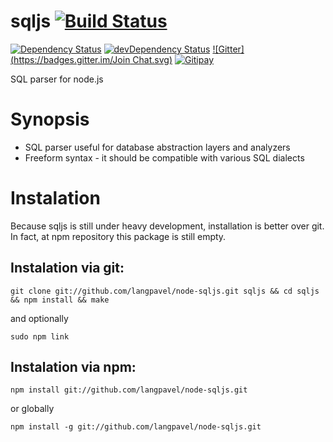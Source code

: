 sqljs [![Build Status](https://secure.travis-ci.org/langpavel/node-sqljs.png?branch=master)](http://travis-ci.org/langpavel/node-sqljs)
=====

[![Dependency Status](https://david-dm.org/langpavel/node-sqljs.png)](https://david-dm.org/langpavel/node-sqljs) [![devDependency Status](https://david-dm.org/langpavel/node-sqljs/dev-status.png)](https://david-dm.org/langpavel/node-sqljs#info=devDependencies) [![Gitter](https://badges.gitter.im/Join Chat.svg)](https://gitter.im/langpavel/node-sqljs?utm_source=badge&utm_medium=badge&utm_campaign=pr-badge&utm_content=badge)
[![Gitipay](https://img.shields.io/gratipay/langpavel.svg)](https://gratipay.com/langpavel/)


SQL parser for node.js

Synopsis
========
 * SQL parser useful for database abstraction layers and analyzers
 * Freeform syntax - it should be compatible with various SQL dialects

Instalation
===========

Because sqljs is still under heavy development, installation is better over git.
In fact, at npm repository this package is still empty.

Instalation via git:
--------

    git clone git://github.com/langpavel/node-sqljs.git sqljs && cd sqljs && npm install && make

and optionally

    sudo npm link

Instalation via npm:
--------

    npm install git://github.com/langpavel/node-sqljs.git

or globally

    npm install -g git://github.com/langpavel/node-sqljs.git


